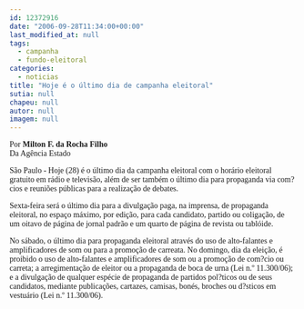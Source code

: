 ```yaml
---
id: 12372916
date: "2006-09-28T11:34:00+00:00"
last_modified_at: null
tags:
  - campanha
  - fundo-eleitoral
categories:
  - noticias
title: "Hoje é o último dia de campanha eleitoral"
sutia: null
chapeu: null
autor: null
imagem: null
---
```

<p><P><FONT face=Verdana>Por <STRONG>Milton F. da Rocha Filho</STRONG><BR>Da Agência Estado</FONT></P></p>
<p><P><FONT face=Verdana>São Paulo - Hoje (28) é o último dia da campanha eleitoral com o horário eleitoral gratuito em rádio e televisão, além de ser também o último dia para propaganda via com?cios e reuniões públicas para a realização de debates.</FONT></P></p>
<p><P><FONT face=Verdana>Sexta-feira será o último dia para a divulgação paga, na imprensa, de propaganda eleitoral, no espaço máximo, por edição, para cada candidato, partido ou coligação, de um oitavo de página de jornal padrão e um quarto de página de revista ou tablóide.</FONT></P></p>
<p><P><FONT face=Verdana>No sábado, o último dia para propaganda eleitoral através do uso de alto-falantes e amplificadores de som ou para a promoção de carreata. No domingo, dia da eleição, é proibido o uso de alto-falantes e amplificadores de som ou a promoção de com?cio ou carreta; a arregimentação de eleitor ou a propaganda de boca de urna (Lei n.º 11.300/06); e a divulgação de qualquer espécie de propaganda de partidos pol?ticos ou de seus candidatos, mediante publicações, cartazes, camisas, bonés, broches ou d?sticos em vestuário (Lei n.º 11.300/06).</FONT></P> </p>

